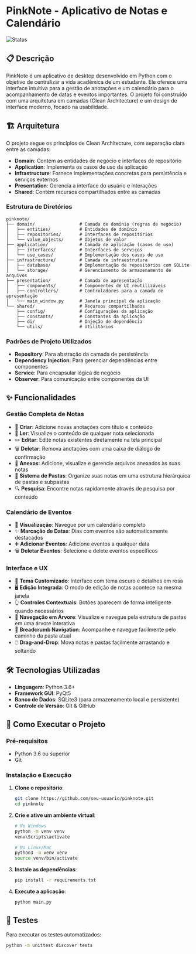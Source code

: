 # PinkNote - Aplicativo de Notas e Calendário

![Status](https://img.shields.io/badge/status-em%20desenvolvimento-yellowgreen)

## 📋 Descrição

PinkNote é um aplicativo de desktop desenvolvido em Python com o objetivo de centralizar a vida acadêmica de um estudante. Ele oferece uma interface intuitiva para a gestão de anotações e um calendário para o acompanhamento de datas e eventos importantes. O projeto foi construído com uma arquitetura em camadas (Clean Architecture) e um design de interface moderno, focado na usabilidade.

## 🏗️ Arquitetura

O projeto segue os princípios de Clean Architecture, com separação clara entre as camadas:

- **Domain**: Contém as entidades de negócio e interfaces de repositório
- **Application**: Implementa os casos de uso da aplicação
- **Infrastructure**: Fornece implementações concretas para persistência e serviços externos
- **Presentation**: Gerencia a interface do usuário e interações
- **Shared**: Contém recursos compartilhados entre as camadas

### Estrutura de Diretórios

```
pinknote/
├── domain/                 # Camada de domínio (regras de negócio)
│   ├── entities/           # Entidades de domínio
│   ├── repositories/       # Interfaces de repositórios
│   └── value_objects/      # Objetos de valor
├── application/            # Camada de aplicação (casos de uso)
│   ├── interfaces/         # Interfaces de serviços
│   └── use_cases/          # Implementação dos casos de uso
├── infrastructure/         # Camada de infraestrutura
│   ├── database/           # Implementação de repositórios com SQLite
│   └── storage/            # Gerenciamento de armazenamento de arquivos
├── presentation/           # Camada de apresentação
│   ├── components/         # Componentes de UI reutilizáveis
│   ├── controllers/        # Controladores para a camada de apresentação
│   └── main_window.py      # Janela principal da aplicação
└── shared/                 # Recursos compartilhados
    ├── config/             # Configurações da aplicação
    ├── constants/          # Constantes da aplicação
    ├── di/                 # Injeção de dependência
    └── utils/              # Utilitários
```

### Padrões de Projeto Utilizados

- **Repository**: Para abstração da camada de persistência
- **Dependency Injection**: Para gerenciar dependências entre componentes
- **Service**: Para encapsular lógica de negócio
- **Observer**: Para comunicação entre componentes da UI

## ✨ Funcionalidades

### Gestão Completa de Notas

* 📝 **Criar**: Adicione novas anotações com título e conteúdo
* 👀 **Ler**: Visualize o conteúdo de qualquer nota selecionada
* ✏️ **Editar**: Edite notas existentes diretamente na tela principal
* 🗑️ **Deletar**: Remova anotações com uma caixa de diálogo de confirmação
* 📎 **Anexos**: Adicione, visualize e gerencie arquivos anexados às suas notas
* 📁 **Sistema de Pastas**: Organize suas notas em uma estrutura hierárquica de pastas e subpastas
* 🔍 **Pesquisa**: Encontre notas rapidamente através de pesquisa por conteúdo

### Calendário de Eventos

* 📅 **Visualização**: Navegue por um calendário completo
* ✨ **Marcação de Datas**: Dias com eventos são automaticamente destacados
* ➕ **Adicionar Eventos**: Adicione eventos a qualquer data
* 🗑️ **Deletar Eventos**: Selecione e delete eventos específicos

### Interface e UX

* 🎨 **Tema Customizado**: Interface com tema escuro e detalhes em rosa
* 🖥️ **Edição Integrada**: O modo de edição de notas acontece na mesma janela
* 👆 **Controles Contextuais**: Botões aparecem de forma inteligente quando necessários
* 🌳 **Navegação em Árvore**: Visualize e navegue pela estrutura de pastas em uma árvore interativa
* 🧭 **Breadcrumb Navigation**: Acompanhe e navegue facilmente pelo caminho da pasta atual
* 🖱️ **Drag-and-Drop**: Mova notas e pastas facilmente arrastando e soltando

## 🛠️ Tecnologias Utilizadas

* **Linguagem**: Python 3.6+
* **Framework GUI**: PyQt5
* **Banco de Dados**: SQLite3 (para armazenamento local e persistente)
* **Controle de Versão**: Git & GitHub

## 🚀 Como Executar o Projeto

### Pré-requisitos

* Python 3.6 ou superior
* Git

### Instalação e Execução

1. **Clone o repositório**:
   ```bash
   git clone https://github.com/seu-usuario/pinknote.git
   cd pinknote
   ```

2. **Crie e ative um ambiente virtual**:
   ```bash
   # No Windows
   python -m venv venv
   venv\Scripts\activate
   
   # No Linux/Mac
   python3 -m venv venv
   source venv/bin/activate
   ```

3. **Instale as dependências**:
   ```bash
   pip install -r requirements.txt
   ```

4. **Execute a aplicação**:
   ```bash
   python main.py
   ```

## 🧪 Testes

Para executar os testes automatizados:

```bash
python -m unittest discover tests
```



